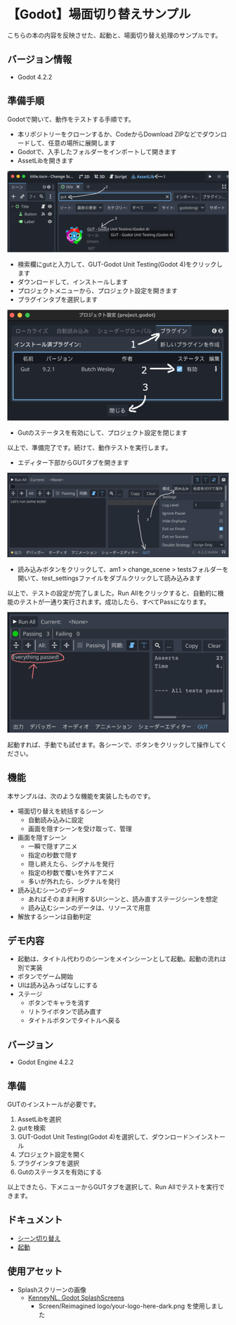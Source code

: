 # 【Godot】場面切り替えサンプル

こちらの本の内容を反映させた、起動と、場面切り替え処理のサンプルです。

## バージョン情報

- Godot 4.2.2

## 準備手順

Godotで開いて、動作をテストする手順です。

- 本リポジトリーをクローンするか、CodeからDownload ZIPなどでダウンロードして、任意の場所に展開します
- Godotで、入手したフォルダーをインポートして開きます
- AssetLibを開きます

![AssetLibから、GUITをダウンロードしてインストール](./docs/images/search-gut.png)

- 検索欄にgutと入力して、GUT-Godot Unit Testing(Godot 4)をクリックします
- ダウンロードして、インストールします
- プロジェクトメニューから、プロジェクト設定を開きます
- プラグインタブを選択します

![Gutを有効にする](./docs/images/enable-gut.png)

- Gutのステータスを有効にして、プロジェクト設定を閉じます

以上で、準備完了です。続けて、動作テストを実行します。

- エディター下部からGUTタブを開きます

![GUTタブを開く](./docs/images/open-gut.png)

- 読み込みボタンをクリックして、am1 > change_scene > testsフォルダーを開いて、test_settingsファイルをダブルクリックして読み込みます

以上で、テストの設定が完了しました。Run Allをクリックすると、自動的に機能のテストが一通り実行されます。成功したら、すべてPassになります。

![GUTのテスト成功](./docs/images/gut-result.png)

起動すれば、手動でも試せます。各シーンで、ボタンをクリックして操作してください。

## 機能

本サンプルは、次のような機能を実装したものです。

- 場面切り替えを統括するシーン
  - 自動読み込みに設定
  - 画面を隠すシーンを受け取って、管理
- 画面を隠すシーン
  - 一瞬で隠すアニメ
  - 指定の秒数で隠す
  - 隠し終えたら、シグナルを発行
  - 指定の秒数で覆いを外すアニメ
  - 多いが外れたら、シグナルを発行
- 読み込むシーンのデータ
  - あればそのまま利用するUIシーンと、読み直すステージシーンを想定
  - 読み込むシーンのデータは、リソースで用意
- 解放するシーンは自動判定

## デモ内容

- 起動は、タイトル代わりのシーンをメインシーンとして起動。起動の流れは別で実装
- ボタンでゲーム開始
- UIは読み込みっぱなしにする
- ステージ
  - ボタンでキャラを消す
  - リトライボタンで読み直す
  - タイトルボタンでタイトルへ戻る

## バージョン

- Godot Engine 4.2.2

## 準備

GUTのインストールが必要です。

1. AssetLibを選択
2. gutを検索
3. GUT-Godot Unit Testing(Godot 4)を選択して、ダウンロード＞インストール
4. プロジェクト設定を開く
5. プラグインタブを選択
6. Gutのステータスを有効にする

以上できたら、下メニューからGUTタブを選択して、Run Allでテストを実行できます。

## ドキュメント

- [シーン切り替え](docs/change-scene.md)
- [起動](docs/boot.md)

## 使用アセット

- Splashスクリーンの画像
  - [KenneyNL. Godot SplashScreens](https://github.com/KenneyNL/Godot-SplashScreens)
    - Screen/Reimagined logo/your-logo-here-dark.png を使用しました
